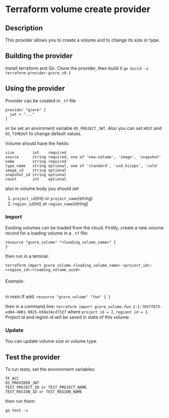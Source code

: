 # Terraform volume create provider

Description
-----------
This provider allows you to create a volume and to change its size or type.

Building the provider
---------------------
Install terraform and Go. Clone the provider, then build it
``
go build -o terraform-provider-gcore_v0.1
``

Using the provider
------------------
Provider can be created in ``.tf`` file 
```
provider "gcore" {
  jwt = "..."
}
```
or be set an enviroment variable ``OS_PROJECT_JWT``. Also you can set ``HOST`` and ``OS_TIMEOUT`` to change default values.

Volume should have the fields:
```
size        int    required
source      string required, one of 'new-volume', 'image', 'snapshot'
name        string required
type_name   string optional, one of 'standard', 'ssd_hiiops', 'cold'
image_id    string optional
snapshot_id string optional
count       int    optional
```
also in volume body you should set 
1. ``project_id``(int) or ``project_name``(string)
2. ``region_id``(int) or ``region_name``(string)

### Import 
Existing volumes can be loaded from the cloud. Firstly, create a new volume record for a loading volume in a ``.tf`` file:
```
resource "gcore_volume" "<loading_volume_name>" {
}
```

then run in a teminal:
```
terraform import gcore_volume.<loading_volume_name> <project_id>:<region_id>:<loading_volume_uuid>
```

   ###### Example:
   in main.tf add:
      ```
      resource "gcore_volume" "foo" {
      }
      ```
   
   then in a command line:
      ```
      terraform import gcore_volume.foo 2:1:7057f675-ed04-4001-9025-b58e34cd7327
      ```
   where ``project id = 2``, ``regiont id = 1``. Project id and region id will be saved in state of this volume.

### Update 
You can update volume size or volume type.

Test the provider
-----------------
To run tests, set the environment variables:
```
TF_ACC
OS_PROVIDER_JWT
TEST_PROJECT_ID or TEST_PROJECT_NAME
TEST_REGION_ID or TEST_REGION_NAME
```
then run them:
```
go test -v
```